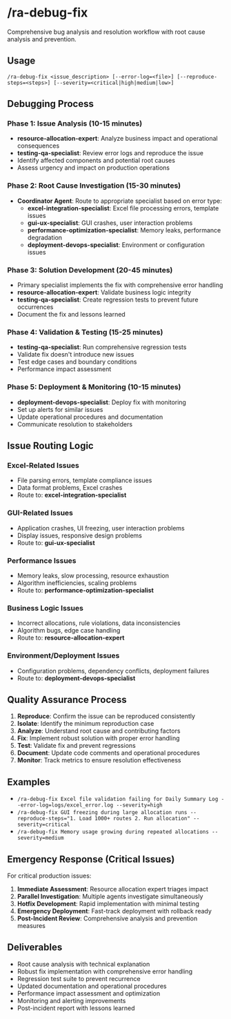 # /ra-debug-fix

Comprehensive bug analysis and resolution workflow with root cause analysis and prevention.

## Usage
```
/ra-debug-fix <issue_description> [--error-log=<file>] [--reproduce-steps=<steps>] [--severity=<critical|high|medium|low>]
```

## Debugging Process

### Phase 1: Issue Analysis (10-15 minutes)
- **resource-allocation-expert**: Analyze business impact and operational consequences
- **testing-qa-specialist**: Review error logs and reproduce the issue
- Identify affected components and potential root causes
- Assess urgency and impact on production operations

### Phase 2: Root Cause Investigation (15-30 minutes)
- **Coordinator Agent**: Route to appropriate specialist based on error type:
  - **excel-integration-specialist**: Excel file processing errors, template issues
  - **gui-ux-specialist**: GUI crashes, user interaction problems
  - **performance-optimization-specialist**: Memory leaks, performance degradation
  - **deployment-devops-specialist**: Environment or configuration issues

### Phase 3: Solution Development (20-45 minutes)
- Primary specialist implements the fix with comprehensive error handling
- **resource-allocation-expert**: Validate business logic integrity
- **testing-qa-specialist**: Create regression tests to prevent future occurrences
- Document the fix and lessons learned

### Phase 4: Validation & Testing (15-25 minutes)
- **testing-qa-specialist**: Run comprehensive regression tests
- Validate fix doesn't introduce new issues
- Test edge cases and boundary conditions
- Performance impact assessment

### Phase 5: Deployment & Monitoring (10-15 minutes)
- **deployment-devops-specialist**: Deploy fix with monitoring
- Set up alerts for similar issues
- Update operational procedures and documentation
- Communicate resolution to stakeholders

## Issue Routing Logic

### Excel-Related Issues
- File parsing errors, template compliance issues
- Data format problems, Excel crashes
- Route to: **excel-integration-specialist**

### GUI-Related Issues  
- Application crashes, UI freezing, user interaction problems
- Display issues, responsive design problems
- Route to: **gui-ux-specialist**

### Performance Issues
- Memory leaks, slow processing, resource exhaustion
- Algorithm inefficiencies, scaling problems
- Route to: **performance-optimization-specialist**

### Business Logic Issues
- Incorrect allocations, rule violations, data inconsistencies
- Algorithm bugs, edge case handling
- Route to: **resource-allocation-expert**

### Environment/Deployment Issues
- Configuration problems, dependency conflicts, deployment failures
- Route to: **deployment-devops-specialist**

## Quality Assurance Process
1. **Reproduce**: Confirm the issue can be reproduced consistently
2. **Isolate**: Identify the minimum reproduction case
3. **Analyze**: Understand root cause and contributing factors
4. **Fix**: Implement robust solution with proper error handling
5. **Test**: Validate fix and prevent regressions
6. **Document**: Update code comments and operational procedures
7. **Monitor**: Track metrics to ensure resolution effectiveness

## Examples
- `/ra-debug-fix Excel file validation failing for Daily Summary Log --error-log=logs/excel_error.log --severity=high`
- `/ra-debug-fix GUI freezing during large allocation runs --reproduce-steps="1. Load 1000+ routes 2. Run allocation" --severity=critical`
- `/ra-debug-fix Memory usage growing during repeated allocations --severity=medium`

## Emergency Response (Critical Issues)
For critical production issues:
1. **Immediate Assessment**: Resource allocation expert triages impact
2. **Parallel Investigation**: Multiple agents investigate simultaneously
3. **Hotfix Development**: Rapid implementation with minimal testing
4. **Emergency Deployment**: Fast-track deployment with rollback ready
5. **Post-Incident Review**: Comprehensive analysis and prevention measures

## Deliverables
- Root cause analysis with technical explanation
- Robust fix implementation with comprehensive error handling
- Regression test suite to prevent recurrence
- Updated documentation and operational procedures
- Performance impact assessment and optimization
- Monitoring and alerting improvements
- Post-incident report with lessons learned
